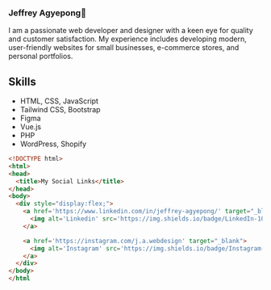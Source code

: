 ### Jeffrey Agyepong👋

I am a passionate web developer and designer with a keen eye for quality and customer satisfaction. My experience includes developing modern, user-friendly websites for small businesses, e-commerce stores, and personal portfolios.


## Skills
- HTML, CSS, JavaScript
- Tailwind CSS, Bootstrap
- Figma
- Vue.js 
- PHP
- WordPress, Shopify

```html
<!DOCTYPE html>
<html>
<head>
  <title>My Social Links</title>
</head>
<body>
  <div style="display:flex;">
    <a href='https://www.linkedin.com/in/jeffrey-agyepong/' target="_blank">
      <img alt='Linkedin' src='https://img.shields.io/badge/LinkedIn-100000?style=for-the-badge&logo=Linkedin&logoColor=white&labelColor=001CA6&color=0027C3'/>
    </a>

    <a href='https://instagram.com/j.a.webdesign' target="_blank">
      <img alt='Instagram' src='https://img.shields.io/badge/Instagram-100000?style=for-the-badge&logo=Instagram&logoColor=white&labelColor=3D16FD&color=3D16FD'/>
    </a>
  </div>
</body>
</html


